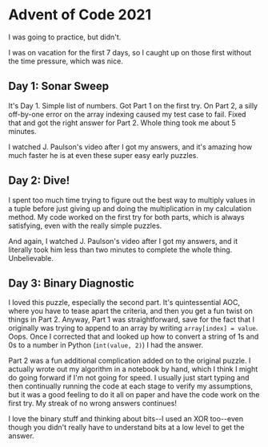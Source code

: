 # Advent of Code 2021

I was going to practice, but didn't.

I was on vacation for the first 7 days, so I caught up on those first without
the time pressure, which was nice.


## Day 1: Sonar Sweep

It's Day 1.  Simple list of numbers.  Got Part 1 on the first try.  On Part 2, 
a silly off-by-one error on the array indexing caused my test case to fail.
Fixed that and got the right answer for Part 2.  Whole thing took me about 5 minutes.

I watched J. Paulson's video after I got my answers, and it's amazing how much
faster he is at even these super easy early puzzles.

## Day 2: Dive!

I spent too much time trying to figure out the best way to multiply values in
a tuple before just giving up and doing the multiplication in my calculation
method.  My code worked on the first try for both parts, which is always satisfying,
even with the really simple puzzles.

And again, I watched J. Paulson's video after I got my answers, and it literally took 
him less than two minutes to complete the whole thing.  Unbelievable.

## Day 3: Binary Diagnostic

I loved this puzzle, especially the second part.  It's quintessential AOC, where 
you have to tease apart the criteria, and then you get a fun twist on things in
Part 2.  Anyway, Part 1 was straightforward, save for the fact that I originally
was trying to append to an array by writing `array[index] = value`.  Oops.  Once
I corrected that and looked up how to convert a string of 1s and 0s to a number in
Python (`int(value, 2)`) I had the answer.

Part 2 was a fun additional complication added on to the original puzzle.  I 
actually wrote out my algorithm in a notebook by hand, which I think I might 
do going forward if I'm not going for speed.  I usually just start typing and
then continually running the code at each stage to verify my assumptions, but
it was a good feeling to do it all on paper and have the code work on the first
try.  My streak of no wrong answers continues!

I love the binary stuff and thinking about bits--I used an XOR too--even though
you didn't really have to understand bits at a low level to get the answer.



